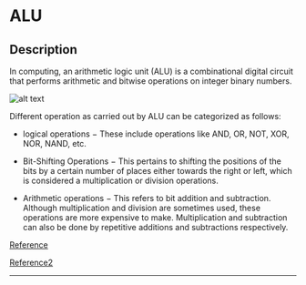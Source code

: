 # ALU

## Description
In computing, an arithmetic logic unit (ALU) is a combinational digital circuit that performs arithmetic and bitwise operations on integer binary numbers.

![alt text](http://www.mathcs.emory.edu/~jallen/Courses/355/Syllabus/1-circuits/alu-func.gif)


Different operation as carried out by ALU can be categorized as follows:

 - logical operations − These include operations like AND, OR, NOT, XOR, NOR, NAND, etc.

 - Bit-Shifting Operations − This pertains to shifting the positions of the bits by a certain number of places either towards the right or left, which is considered a multiplication or division operations.

 - Arithmetic operations − This refers to bit addition and subtraction. Although multiplication and division are sometimes used, these operations are more expensive to make. Multiplication and subtraction can also be done by repetitive additions and subtractions respectively.

[Reference](https://en.wikipedia.org/wiki/Arithmetic_logic_unit)

[Reference2](https://www.tutorialspoint.com/arithmetic-logic-unit-alu)

---

